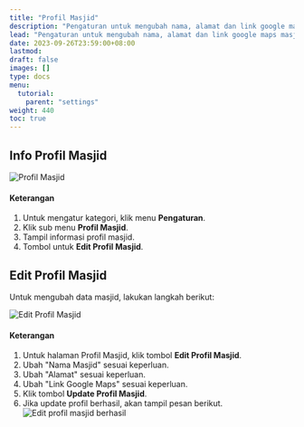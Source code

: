 ```yaml
---
title: "Profil Masjid"
description: "Pengaturan untuk mengubah nama, alamat dan link google maps masjid."
lead: "Pengaturan untuk mengubah nama, alamat dan link google maps masjid."
date: 2023-09-26T23:59:00+08:00
lastmod:
draft: false
images: []
type: docs
menu:
  tutorial:
    parent: "settings"
weight: 440
toc: true
---
```


## Info Profil Masjid

![Profil Masjid](images/desktop-view/21-masjid-profile-01.jpg "Profil Masjid")

<h4 class="mt-2">Keterangan</h4>

1. Untuk mengatur kategori, klik menu **Pengaturan**.
1. Klik sub menu **Profil Masjid**.
1. Tampil informasi profil masjid.
1. Tombol untuk **Edit Profil Masjid**.

## Edit Profil Masjid

Untuk mengubah data masjid, lakukan langkah berikut:

![Edit Profil Masjid](images/desktop-view/21-masjid-profile-02.jpg "Edit Profil Masjid")

<h4 class="mt-2">Keterangan</h4>

1. Untuk halaman Profil Masjid, klik tombol **Edit Profil Masjid**.
1. Ubah "Nama Masjid" sesuai keperluan.
1. Ubah "Alamat" sesuai keperluan.
1. Ubah "Link Google Maps" sesuai keperluan.
1. Klik tombol **Update Profil Masjid**.
1. Jika update profil berhasil, akan tampil pesan berikut.
    ![Edit profil masjid berhasil](images/desktop-view/21-masjid-profile-03.jpg "Edit profil masjid berhasil")

